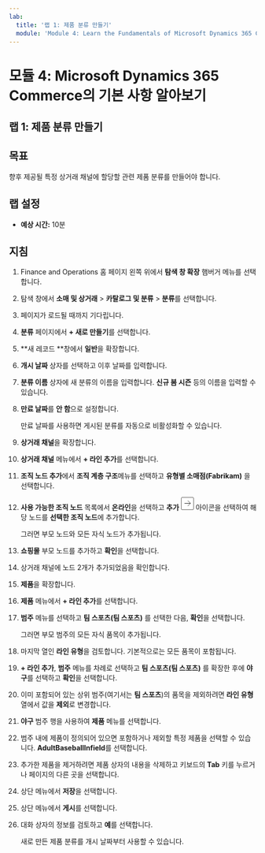 ```yaml
---
lab:
  title: '랩 1: 제품 분류 만들기'
  module: 'Module 4: Learn the Fundamentals of Microsoft Dynamics 365 Commerce'
---
```


# 모듈 4: Microsoft Dynamics 365 Commerce의 기본 사항 알아보기

## 랩 1: 제품 분류 만들기

## 목표

향후 제공될 특정 상거래 채널에 할당할 관련 제품 분류를 만들어야 합니다. 

## 랩 설정

   - **예상 시간:** 10분

## 지침

1.  Finance and Operations 홈 페이지 왼쪽 위에서 **탐색 창 확장** 햄버거 메뉴를 선택합니다.

2.  탐색 창에서 **소매 및 상거래** > **카탈로그 및 분류** > **분류**를 선택합니다.

3.  페이지가 로드될 때까지 기다립니다.

4.  **분류** 페이지에서 **+ 새로 만들기**를 선택합니다.

5.  **새 레코드 **창에서 **일반**을 확장합니다.

6.  **개시 날짜** 상자를 선택하고 이후 날짜를 입력합니다.

7.  **분류 이름** 상자에 새 분류의 이름을 입력합니다. **신규 봄 시즌** 등의 이름을 입력할 수 있습니다.

8.  **만료 날짜**를 **안 함**으로 설정합니다.

    만료 날짜를 사용하면 게시된 분류를 자동으로 비활성화할 수 있습니다.

9.  **상거래 채널**을 확장합니다.

10. **상거래 채널** 메뉴에서 **+ 라인 추가**를 선택합니다.

11. **조직 노드 추가**에서 **조직 계층 구조**메뉴를 선택하고 **유형별 소매점(Fabrikam)** 을 선택합니다.

12. **사용 가능한 조직 노드** 목록에서 **온라인**을 선택하고 **추가** ![그림 15](./media/04-learn-the-fundamentals-of-dynamics-365-commerce-17.png) 아이콘을 선택하여 해당 노드를 **선택한 조직 노드**에 추가합니다.

    그러면 부모 노드와 모든 자식 노드가 추가됩니다.

13. **쇼핑몰** 부모 노드를 추가하고 **확인**을 선택합니다.

14. 상거래 채널에 노드 2개가 추가되었음을 확인합니다.

15. **제품**을 확장합니다.

16. **제품** 메뉴에서 **+ 라인 추가**를 선택합니다.

17. **범주** 메뉴를 선택하고 **팀 스포츠(팀 스포츠)** 를 선택한 다음, **확인**을 선택합니다.

    그러면 부모 범주의 모든 자식 품목이 추가됩니다.

18. 마지막 열인 **라인 유형**을 검토합니다. 기본적으로는 모든 품목이 포함됩니다.

19. **+ 라인 추가**, **범주** 메뉴를 차례로 선택하고 **팀 스포츠(팀 스포츠)** 를 확장한 후에 **야구**를 선택하고 **확인**을 선택합니다.

20. 이미 포함되어 있는 상위 범주(여기서는 **팀 스포츠**)의 품목을 제외하려면 **라인 유형** 열에서 값을 **제외**로 변경합니다.

21. **야구** 범주 행을 사용하여 **제품** 메뉴를 선택합니다.

22. 범주 내에 제품이 정의되어 있으면 포함하거나 제외할 특정 제품을 선택할 수 있습니다. **AdultBaseballInfield**를 선택합니다.

23. 추가한 제품을 제거하려면 제품 상자의 내용을 삭제하고 키보드의 **Tab** 키를 누르거나 페이지의 다른 곳을 선택합니다.

24. 상단 메뉴에서 **저장**을 선택합니다.

25. 상단 메뉴에서 **게시**를 선택합니다.

26. 대화 상자의 정보를 검토하고 **예**를 선택합니다.

    새로 만든 제품 분류를 개시 날짜부터 사용할 수 있습니다.

